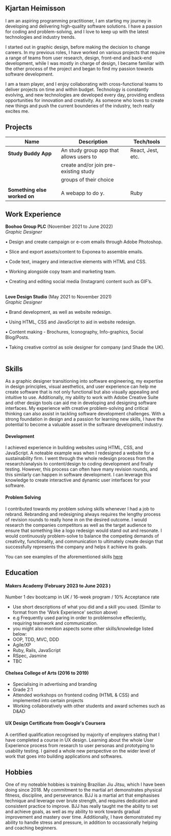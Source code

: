 ## Kjartan Heimisson

I am an aspiring programming practitioner, I am starting my journey in developing and delivering high-quality software solutions. I have a passion for coding and problem-solving, and I love to keep up with the latest technologies and industry trends. 

I started out in graphic design, before making the decision to change careers. In my previous roles, I have worked on various projects that require a range of teams from user research, design, front-end and back-end development, while I was mostly in charge of design, I became familiar with the other process of the project and began to find my passion towards software development. 

I am a team player, and I enjoy collaborating with cross-functional teams to deliver projects on time and within budget. Technology is constantly evolving, and new technologies are developed every day, providing endless opportunities for innovation and creativity. As someone who loves to create new things and push the current bounderies of the industry, tech really excites me.

## Projects

| Name                         | Description                              | Tech/tools        |
| ---------------------------- | ---------------------------------------- | ----------------- |
| **Study Buddy App**          | An study group app that allows users to  | React, Jest, etc.
|                              | create and/or join pre-existing study    |
|                              | groups of their choice                   |
                               |                                          |                   |
| **Something else worked on** | A webapp to do y.                        | Ruby              |

## Work Experience

**Boohoo Group PLC** (November 2021 to June 2022)  
_Graphic Designer_

• Design and create campaign or e-com emails through Adobe Photoshop.

• Slice and export assets/content to Exponea to assemble emails.

• Code text, imagery and interactive elements with HTML and CSS.

• Working alongside copy team and marketing team.

• Creating and editing social media (Instagram) content such as GIF’s.
<br>
</br>

**Love Design Studio** (May 2021 to November 2021)  
_Graphic Designer_

• Brand development, as well as website redesign.

• Using HTML, CSS and JavaScript to aid in website redesign.

• Content making - Brochures, Iconography, Info-graphics, Social Blog/Posts. 

• Taking creative control as sole designer for company (and Shade the UK).
<br>
</br>

## Skills

As a graphic designer transitioning into software engineering, my expertise in design principles, visual aesthetics, and user experience can help me create software that is not only functional but also visually appealing and intuitive to use. Additionally, my ability to work with Adobe Creative Suite and other design tools can aid me in developing and designing software interfaces. My experience with creative problem-solving and critical thinking can also assist in tackling software development challenges. With a strong foundation in design and a passion for learning new skills, I have the potential to become a valuable asset in the software development industry.

#### Development

I achieved experience in building websites using HTML, CSS, and JavaScript. A noteable example was when I redesigned a website for a sustainability firm. I went through the whole redesign process from the research/analysis to content/design to coding development and finally testing. However, this process can often have many revision rounds, and this similarly can happen in software development. I can leverage this knowledge to create interactive and dynamic user interfaces for your software.

#### Problem Solving

I contributed towards my problem solving skills whenever I had a job to rebrand. Rebranding and redesigning always requires the lengthy process of revision rounds to really hone in on the desired outcome. I would research the companies competitors as well as the target audience to ensure that something like a logo redesign would stand out and resonate. I would continuously problem-solve to balance the competing demands of creativity, functionality, and communication to ultimately create design that successfully represents the company and helps it achieve its goals.

You can see examples of the aforementioned skills [here](https://kheimisson.wixsite.com/kjartan)

## Education

#### Makers Academy (February 2023 to June 2023 )
Number 1 dev bootcamp in UK / 16-week program / 10% Acceptance rate
- Use short descriptions of what you did and a skill you used. (Similar to format from the 'Work Experience' section above)
- e.g Frequently used paring in order to problemsolve effeciently, requiring teamwork and communication.
- you might also mention aspects some other skills/knowledge listed below: 
- OOP, TDD, MVC, DDD
- Agile/XP
- Ruby, Rails, JavaScript
- RSpec, Jasmine
- TBC

#### Chelsea College of Arts (2016 to 2019)

- Specialising in advertising and branding
- Grade 2:1
- Attended workshops on frontend coding (HTML & CSS) and implemented into certain projects
- Working collaboratively with other students and award schemes such as D&AD

#### UX Design Certificate from Google's Coursera

A certified qualification recognised by majority of employers stating that I have completed a course in UX design. Learning about the whole User Experience process from research to user personas and prototyping to usability testing. I gained a whole new perspective on the wider level of work that goes into building applications and softwares.

## Hobbies

One of my noteable hobbies is training Brazilian Jiu Jitsu, which I have been doing since 2018. My commitment to the martial art demonstrates physical fitness, discipline, and perseverance. BJJ is a martial art that emphasises technique and leverage over brute strength, and requires dedication and consistent practice to improve. BJJ has really taught me the ability to set and achieve goals, as well as my ability to work towards gradual improvement and mastery over time. Additionally, I have demonstrated my ability to handle stress and pressure, in addition to occassionally helping and coaching beginners. 
